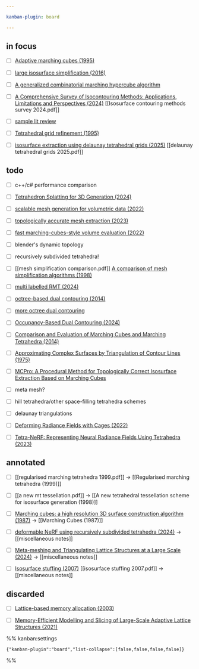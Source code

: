 ```yaml
---

kanban-plugin: board

---
```


## in focus

- [ ] [Adaptive marching cubes (1995)](https://link.springer.com/article/10.1007/BF01901516)
- [ ] [large isosurface simplification (2016)](https://link.springer.com/article/10.1007/s12650-016-0359-5)
- [ ] [A generalized combinatorial marching hypercube algorithm](https://doi.org/10.1007/s40314-024-02627-4)
- [ ] [A Comprehensive Survey of Isocontouring Methods: Applications, Limitations and Perspectives (2024)](https://doi.org/10.3390/a17020083) [[Isosurface contouring methods survey 2024.pdf]]
- [ ] [sample lit review](https://www.researchgate.net/profile/Faizan-Hussain-2/publication/348917348_Unity_Game_Development_Engine_A_Technical_Survey/links/60167daf45851517ef2b2c0d/Unity-Game-Development-Engine-A-Technical-Survey.pdf)
- [ ] [Tetrahedral grid refinement (1995)](https://link.springer.com/article/10.1007/BF02238487)
- [ ] [isosurface extraction using delaunay tetrahedral grids (2025)](https://dl.acm.org/doi/abs/10.1145/3730851) [[delaunay tetrahedral grids 2025.pdf]]


## todo

- [ ] c++/c# performance comparison
- [ ] [Tetrahedron Splatting for 3D Generation (2024)](https://proceedings.neurips.cc/paper_files/paper/2024/hash/92ce40962b4098f7bf6eed33128fc606-Abstract-Conference.html)
- [ ] [scalable mesh generation for volumetric data (2022)](https://ieeexplore.ieee.org/abstract/document/9968044)
- [ ] [topologically accurate mesh extraction (2023)](https://www.sciencedirect.com/science/article/pii/S001044852300091X)
- [ ] [fast marching-cubes-style volume evaluation (2022)](https://dspacemainprd01.lib.uwaterloo.ca/server/api/core/bitstreams/6487b452-e1d9-4b37-bd92-8270c4b202ea/content)
- [ ] blender's dynamic topology
- [ ] recursively subdivided tetrahedra!
- [ ] [[mesh simplification comparison.pdf]] [A comparison of mesh simplification algorithms (1998)](https://www.sciencedirect.com/science/article/abs/pii/S0097849397000824)
- [ ] [multi labelled RMT (2024)](https://link.springer.com/article/10.1007/s11004-023-10075-9)
- [ ] [octree-based dual contouring (2014)](https://link.springer.com/article/10.1007/s00366-013-0328-8)
- [ ] [more octree dual contouring](https://ngildea.blogspot.com/2014/11/implementing-dual-contouring.html)
- [ ] [Occupancy-Based Dual Contouring (2024)](https://dl.acm.org/doi/full/10.1145/3680528.3687581)
- [ ] [Comparison and Evaluation of Marching Cubes and Marching Tetrahedra (2014)](https://www.jcad.cn/en/article/id/be0557de-c82e-43a1-83ca-e833f80d2faa)
- [ ] [Approximating Complex Surfaces by Triangulation of Contour Lines (1975)](https://ieeexplore.ieee.org/document/5391253)
- [ ] [MCPro: A Procedural Method for Topologically Correct Isosurface Extraction Based on Marching Cubes](https://doi.org/10.5220/0013309800003912)
- [ ] meta mesh?
- [ ] hill tetrahedra/other space-filling tetrahedra schemes
- [ ] delaunay triangulations
- [ ] [Deforming Radiance Fields with Cages (2022)](https://dl.acm.org/doi/10.1007/978-3-031-19827-4_10)
- [ ] [Tetra-NeRF: Representing Neural Radiance Fields Using Tetrahedra (2023)](https://doi.org/10.1109/ICCV51070.2023.01692)


## annotated

- [ ] [[regularised marching tetrahedra 1999.pdf]] -> [[Regularised marching tetrahedra (1999)]]
- [ ] [[a new mt tessellation.pdf]] -> [[A new tetrahedral tessellation scheme for isosurface generation (1998)]]
- [ ] [Marching cubes: a high resolution 3D surface construction algorithm (1987)](https://dl.acm.org/doi/abs/10.1145/280811.281026) -> [[Marching Cubes (1987)]]
- [ ] [deformable NeRF using recursively subdivided tetrahedra (2024)](https://dl.acm.org/doi/abs/10.1145/3664647.3681019) -> [[miscellaneous notes]]
- [ ] [Meta-meshing and Triangulating Lattice Structures at a Large Scale (2024)](https://www.sciencedirect.com/science/article/pii/S0010448524000599) -> [[miscellaneous notes]]
- [ ] [Isosurface stuffing (2007)](https://dl.acm.org/doi/10.1145/1275808.1276448) [[isosurface stuffing 2007.pdf]] -> [[miscellaneous notes]]


## discarded

- [ ] [Lattice-based memory allocation (2003)](https://dl.acm.org/doi/abs/10.1145/951710.951749)
- [ ] [Memory-Efficient Modelling and Slicing of Large-Scale Adaptive Lattice Structures (2021)](https://doi.org/10.1115/1.4050290)




%% kanban:settings
```
{"kanban-plugin":"board","list-collapse":[false,false,false,false]}
```
%%